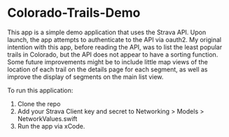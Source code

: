 # Colorado-Trails-Demo

This app is a simple demo application that uses the Strava API. Upon launch, the app attempts to authenticate to the API via oauth2. My original intention with this app, before reading the API, was to list the least popular trails in Colorado, but the API does not appear to have a sorting function. Some future improvements might be to include little map views of the location of each trail on the details page for each segment, as well as improve the display of segments on the main list view.

To run this application: 
1. Clone the repo
2. Add your Strava Client key and secret to Networking > Models > NetworkValues.swift
3. Run the app via xCode.